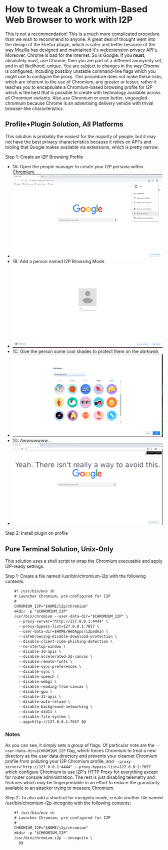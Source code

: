 How to tweak a Chromium-Based Web Browser to work with I2P
==========================================================

This is not a recommendation! This is a much more complicated procedure than
we wish to recommend to anyone. A great deal of thought went into the design of
the Firefox plugin, which is safer and better because of the way Mozilla has
designed and maintained it's webextension privacy API's. Moreover, Chrome is bad
for the Internet. So is Google. If you **must**, absolutely must, use Chrome,
then you are part of a different anonymity set, and in all likelihood, unique.
You are subject to changes in the way Chrome is configured, including possibly
unstable command-line flags which you might use to configure the proxy. This
procedure does not make these risks, which are inherent to the use of Chromium,
any greater or lesser, rather it teaches you to encapsulate a Chromium-based
browsing profile for I2P which is the best that is possible to create with
technology available across all Chromium variants. Also use Chromium or even
better, ungoogled-chromium because Chrome is an advertising delivery vehicle
with trivial browser-like characteristics.

Profile+Plugin Solution, All Platforms
--------------------------------------

This solution is probably the easiest for the majority of people, but it may not
have the best privacy characteristics because it relies on API's and tooling
that Google makes available via extensions, which is pretty narrow.

Step 1: Create an I2P Browsing Profile

 * 1A: Open the people manager to create your I2P persona within Chromium.
 * ![Open the people manager.](people.png)
 * 1B: Add a person named I2P Browsing Mode.
 * ![Add a person.](manager.png)
 * 1C: Give the person some cool shades to protect them on the *darkweb*.
 * ![Give them some cool shades.](shades.png)
 * 1D: Awwwwwww...
 * ![Feel bad.](done.png)

Step 2: Install plugin on profile

Pure Terminal Solution, Unix-Only
---------------------------------

This solution uses a shell script to wrap the Chromium executable and apply
I2P-ready settings.

Step 1: Create a file named /usr/bin/chromium-i2p with the following contents.

        #! /usr/bin/env sh
        # Launches Chromium, pre-configured for I2P
        #
        CHROMIUM_I2P="$HOME/i2p/chromium"
        mkdir -p "$CHROMIUM_I2P"
        /usr/bin/chromium --user-data-dir="$CHROMIUM_I2P" \
          --proxy-server="http://127.0.0.1:4444" \
          --proxy-bypass-list=127.0.0.1:7657 \
          --user-data-dir=$HOME/WebApps/i2padmin \
          --safebrowsing-disable-download-protection \
          --disable-client-side-phishing-detection \
          --no-startup-window \
          --disable-3d-apis \
          --disable-accelerated-2d-canvas \
          --disable-remote-fonts \
          --disable-sync-preferences \
          --disable-sync \
          --disable-speech \
          --disable-webgl \
          --disable-reading-from-canvas \
          --disable-gpu \
          --disable-32-apis \
          --disable-auto-reload \
          --disable-background-networking \
          --disable-d3d11 \
          --disable-file-system \
          --app=http://127.0.0.1:7657 $@

### Notes

As you can see, it simply sets a group of flags. Of particular note are
the ```--user-data-dir=$CHROMIUM_I2P``` flag, which forces Chromium to treat
a new directory as the user data directory and prevents your clearnet Chromium
profile from polluting your I2P Chromium profile, and
```--proxy-server="http://127.0.0.1:4444" --proxy-bypass-list=127.0.0.1:7657```
which configure Chromium to use I2P's HTTP Proxy for everything *except* for
router console administration. The rest is just disabling telemetry and features
which may be fingerprintable in an effort to reduce the granularity available to
an attacker trying to measure Chromium.

Step 2: To also add a shortcut for incognito mode, create another file named
/usr/bin/chromium-i2p-incognito with the following contents:

        #! /usr/bin/env sh
        # Launches Chromium, pre-configured for I2P
        #
        CHROMIUM_I2P="$HOME/i2p/chromium"
        mkdir -p "$CHROMIUM_I2P"
        /usr/bin/chromium-i2p --incognito \
          $@
